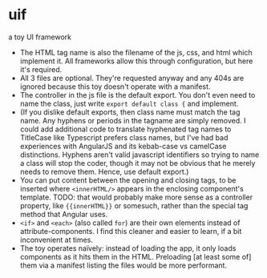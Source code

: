 # uif
a toy UI framework

* The HTML tag name is also the filename of the js, css, and html which implement it. All frameworks allow this through configuration, but here it's required.
* All 3 files are optional. They're requested anyway and any 404s are ignored because this toy doesn't operate with a manifest.
* The controller in the js file is the default export. You don't even need to name the class, just write `export default class {` and implement.
* (If you dislike default exports, then class name must match the tag name. Any hyphens or periods in the tagname are simply removed. I could add additional code to translate hyphenated tag names to TitleCase like Typescript prefers class names, but I've had bad experiences with AngularJS and its kebab-case vs camelCase distinctions. Hyphens aren't valid javascript identifiers so trying to name a class will stop the coder, though it may not be obvious that he merely needs to remove them. Hence, use default export.)
* You can put content between the opening and closing tags, to be inserted where `<innerHTML/>` appears in the enclosing component's template. TODO: that would probably make more sense as a controller property, like `{{innerHTML}}` or somesuch, rather than the special tag method that Angular uses.
* `<if>` and `<each>` (also called `for`) are their own elements instead of attribute-components. I find this cleaner and easier to learn, if a bit inconvenient at times. 
* The toy operates naïvely: instead of loading the app, it only loads components as it hits them in the HTML. Preloading [at least some of] them via a manifest listing the files would be more performant.
